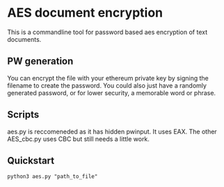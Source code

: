# AES document encryption

This is a commandline tool for password based aes encryption of text documents. 

## PW generation
You can encrypt the file with your ethereum private key by signing the filename to create the password. You could also just have a randomly generated password, or for lower security, a memorable word or phrase. 


## Scripts 
aes.py is reccomeneded as it has hidden pwinput. It uses EAX. The other AES_cbc.py uses CBC but still needs a little work.

## Quickstart 

```shell
python3 aes.py "path_to_file"
```
